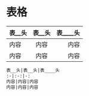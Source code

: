 # 表格

表__头|表__头|表____头
:-|:-:|-:
内容|内容|内容
内容|内容|内容

``` markdown
表__头|表__头|表____头
:-|:-:|-:
内容|内容|内容
内容|内容|内容
```

